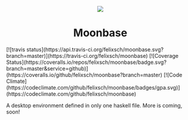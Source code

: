 <p align="center"><img src="/../master/share/logo-middle.png?raw=true" /></p>
<h1 align="center">Moonbase</h1>
[![travis status](https://api.travis-ci.org/felixsch/moonbase.svg?branch=master)](https://travis-ci.org/felixsch/moonbase) [![Coverage Status](https://coveralls.io/repos/felixsch/moonbase/badge.svg?branch=master&service=github)](https://coveralls.io/github/felixsch/moonbase?branch=master)
[![Code Climate](https://codeclimate.com/github/felixsch/moonbase/badges/gpa.svg)](https://codeclimate.com/github/felixsch/moonbase)

A desktop environment defined in only one haskell file. More is coming, soon!
